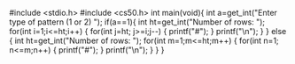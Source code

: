 #include <stdio.h>
#include <cs50.h>
int main(void){
int a=get_int("Enter type of pattern (1 or 2) ");
if(a==1){
int ht=get_int("Number of rows: ");
for(int i=1;i<=ht;i++)
{
	for(int j=ht; j>=i;j--)
	{
		printf("#");
		}
		printf("\n");
	}
}
else
{
int ht=get_int("Number of rows: ");
	for(int m=1;m<=ht;m++)
{
	for(int n=1; n<=m;n++)
	{
		printf("#");
		}
		printf("\n");
	}
	}
}

